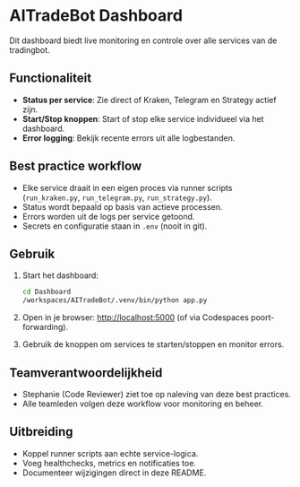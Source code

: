 
# AITradeBot Dashboard

Dit dashboard biedt live monitoring en controle over alle services van de tradingbot.

## Functionaliteit

- **Status per service**: Zie direct of Kraken, Telegram en Strategy actief zijn.
- **Start/Stop knoppen**: Start of stop elke service individueel via het dashboard.
- **Error logging**: Bekijk recente errors uit alle logbestanden.

## Best practice workflow

- Elke service draait in een eigen proces via runner scripts (`run_kraken.py`, `run_telegram.py`, `run_strategy.py`).
- Status wordt bepaald op basis van actieve processen.
- Errors worden uit de logs per service getoond.
- Secrets en configuratie staan in `.env` (nooit in git).

## Gebruik

1. Start het dashboard:

   ```bash
   cd Dashboard
   /workspaces/AITradeBot/.venv/bin/python app.py
   ```

2. Open in je browser: [http://localhost:5000](http://localhost:5000) (of via Codespaces poort-forwarding).

3. Gebruik de knoppen om services te starten/stoppen en monitor errors.

## Teamverantwoordelijkheid

- Stephanie (Code Reviewer) ziet toe op naleving van deze best practices.
- Alle teamleden volgen deze workflow voor monitoring en beheer.

## Uitbreiding

- Koppel runner scripts aan echte service-logica.
- Voeg healthchecks, metrics en notificaties toe.
- Documenteer wijzigingen direct in deze README.
